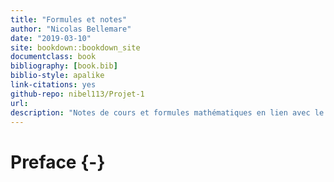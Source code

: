 ```yaml
--- 
title: "Formules et notes"
author: "Nicolas Bellemare"
date: "2019-03-10"
site: bookdown::bookdown_site
documentclass: book
bibliography: [book.bib]
biblio-style: apalike
link-citations: yes
github-repo: nibel113/Projet-1
url:
description: "Notes de cours et formules mathématiques en lien avec le Bac en actuariat de l'Université Laval"
---
```


# Preface {-}
